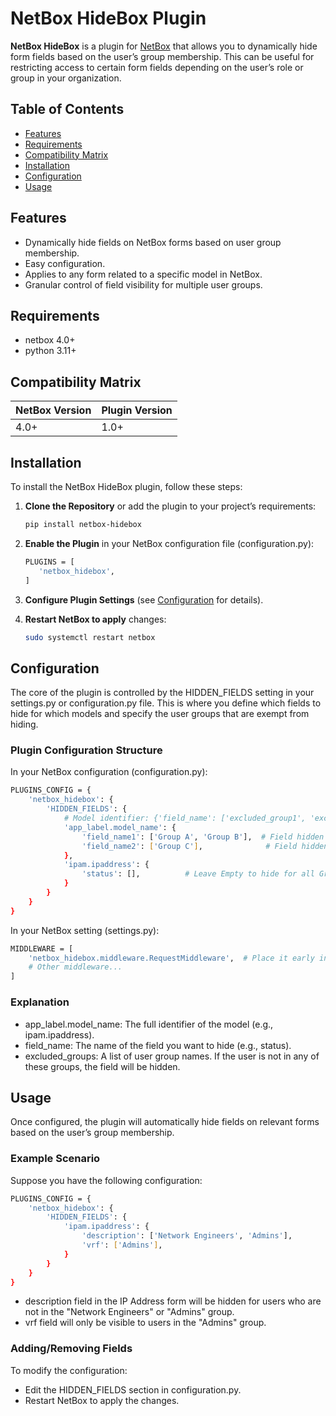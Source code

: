 # NetBox HideBox Plugin

**NetBox HideBox** is a plugin for [NetBox](https://netbox.readthedocs.io/) that allows you to dynamically hide form fields based on the user’s group membership. This can be useful for restricting access to certain form fields depending on the user’s role or group in your organization.

## Table of Contents

- [Features](#features)
- [Requirements](#requirements)
- [Compatibility Matrix](#compatibility-matrix)
- [Installation](#installation)
- [Configuration](#configuration)
- [Usage](#usage)

## Features

- Dynamically hide fields on NetBox forms based on user group membership.
- Easy configuration.
- Applies to any form related to a specific model in NetBox.
- Granular control of field visibility for multiple user groups.

## Requirements
- netbox 4.0+
- python 3.11+

## Compatibility Matrix

| NetBox Version | Plugin Version |
|----------------|----------------|
| 4.0+           | 1.0+           |


## Installation

To install the NetBox HideBox plugin, follow these steps:

1. **Clone the Repository** or add the plugin to your project’s requirements:

   ```bash
   pip install netbox-hidebox

2. **Enable the Plugin** in your NetBox configuration file (configuration.py):
    ```bash
    PLUGINS = [
       'netbox_hidebox',
    ]
   
3. **Configure Plugin Settings** (see [Configuration](#configuration) for details).

4. **Restart NetBox to apply** changes:
    ```bash
   sudo systemctl restart netbox
   
## Configuration
The core of the plugin is controlled by the HIDDEN_FIELDS setting in your settings.py or configuration.py file. This is where you define which fields to hide for which models and specify the user groups that are exempt from hiding.

### Plugin Configuration Structure
In your NetBox configuration (configuration.py):
```bash
PLUGINS_CONFIG = {
    'netbox_hidebox': {
        'HIDDEN_FIELDS': {
            # Model identifier: {'field_name': ['excluded_group1', 'excluded_group2']}
            'app_label.model_name': {
                'field_name1': ['Group A', 'Group B'],  # Field hidden if user not in Group A or Group B
                'field_name2': ['Group C'],              # Field hidden if user not in Group C
            },
            'ipam.ipaddress': {
                'status': [],          # Leave Empty to hide for all Groups
            }
        }
    }
}
```

In your NetBox setting (settings.py):
```bash
MIDDLEWARE = [
    'netbox_hidebox.middleware.RequestMiddleware',  # Place it early in the list; recommended to place before the first netbox-middleware
    # Other middleware...
]
```

### Explanation
- app_label.model_name: The full identifier of the model (e.g., ipam.ipaddress).
- field_name: The name of the field you want to hide (e.g., status).
- excluded_groups: A list of user group names. If the user is not in any of these groups, the field will be hidden.


## Usage
Once configured, the plugin will automatically hide fields on relevant forms based on the user’s group membership.

### Example Scenario

Suppose you have the following configuration:
```bash
PLUGINS_CONFIG = {
    'netbox_hidebox': {
        'HIDDEN_FIELDS': {
            'ipam.ipaddress': {
                'description': ['Network Engineers', 'Admins'],
                'vrf': ['Admins'],
            }
        }
    }
}
```

- description field in the IP Address form will be hidden for users who are not in the "Network Engineers" or "Admins" group.
- vrf field will only be visible to users in the "Admins" group.

### Adding/Removing Fields

To modify the configuration:

- Edit the HIDDEN_FIELDS section in configuration.py.
- Restart NetBox to apply the changes.

